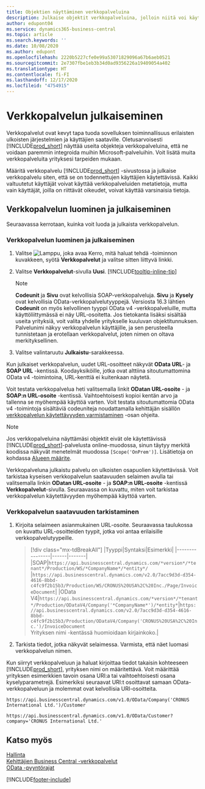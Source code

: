 ```yaml
---
title: Objektien näyttäminen verkkopalveluina
description: Julkaise objektit verkkopalveluina, jolloin niitä voi käyttää heti Business Central -ratkaisussa.
author: edupont04
ms.service: dynamics365-business-central
ms.topic: article
ms.search.keywords: ''
ms.date: 10/08/2020
ms.author: edupont
ms.openlocfilehash: 2220b5227cfe0e99a53071829096a67b6aeb0521
ms.sourcegitcommit: 2e7307fbe1eb3b34d0ad9356226a19409054a402
ms.translationtype: HT
ms.contentlocale: fi-FI
ms.lasthandoff: 12/17/2020
ms.locfileid: "4754915"
---
```

# <a name="publish-a-web-service"></a>Verkkopalvelun julkaiseminen

Verkkopalvelut ovat kevyt tapa tuoda sovelluksen toiminnallisuus erilaisten ulkoisten järjestelmien ja käyttäjien saataville. Oletusarvoisesti [!INCLUDE[prod_short](includes/prod_short.md)] näyttää useita objekteja verkkopalveluina, että ne voidaan paremmin integroida muihin Microsoft-palveluihin. Voit lisätä muita verkkopalveluita yrityksesi tarpeiden mukaan.  

Määritä verkkopalvelu [!INCLUDE[prod_short](includes/prod_short.md)] -sivustossa ja julkaise verkkopalvelu siten, että se on todennettujen käyttäjien käytettävissä. Kaikki valtuutetut käyttäjät voivat käyttää verkkopalveluiden metatietoja, mutta vain käyttäjät, joilla on riittävät oikeudet, voivat käyttää varsinaisia tietoja.  

## <a name="creating-and-publishing-a-web-service"></a>Verkkopalvelun luominen ja julkaiseminen

Seuraavassa kerrotaan, kuinka voit luoda ja julkaista verkkopalvelun.  

### <a name="to-create-and-publish-a-web-service"></a>Verkkopalvelun luominen ja julkaiseminen  

1. Valitse ![Lamppu, joka avaa Kerro, mitä haluat tehdä -toiminnon](media/ui-search/search_small.png "Kerro, mitä haluat tehdä") kuvakkeen, syötä **Verkkopalvelut** ja valitse sitten liittyvä linkki.  
2. Valitse **Verkkopalvelut**-sivulla **Uusi**. [!INCLUDE[tooltip-inline-tip](includes/tooltip-inline-tip_md.md)]  

    > [!NOTE]  
    > **Codeunit** ja **Sivu** ovat kelvollisia SOAP-verkkopalveluja. **Sivu** ja **Kysely** ovat kelvollisia OData-verkkopalvelutyyppejä. Versiosta 16.3 lähtien **Codeunit** on myös kelvollinen tyyppi OData v4 -verkkopalveluille, mutta käyttöliittymässä ei näy URL-osoitetta. Jos tietokanta lisäksi sisältää useita yrityksiä, voit valita yhdelle yritykselle kuuluvan objektitunnuksen.  
    > Palvelunimi näkyy verkkopalvelun käyttäjille, ja sen perusteella tunnistetaan ja erotellaan verkkopalvelut, joten nimen on oltava merkityksellinen.

3. Valitse valintaruutu **Julkaistu**-sarakkeessa.  

Kun julkaiset verkkopalvelun, uudet URL-osoitteet näkyvät **OData URL**- ja **SOAP URL** -kentissä. Koodayksiköille, jotka ovat alttiina sitoutumattomina OData v4 -toimintoina, URL-kenttiä ei kuitenkaan näytetä.  

Voit testata verkkopalvelua heti valitsemalla linkit **ODatan URL-osoite** - ja **SOAP:n URL-osoite** -kentissä. Vaihtoehtoisesti kopioi kentän arvo ja tallenna se myöhempää käyttöä varten. Voit testata sitoutumattomia OData v4 -toimintoja sisältäviä codeuniteja noudattamalla kehittäjän sisällön [verkkopalvelun käytettävyyden varmistaminen](/dynamics365/business-central/dev-itpro/developer/devenv-creating-and-interacting-with-odatav4-unbound-action#verifying-web-service-availability) -osan ohjeita.

> [!NOTE]
> Jos verkkopalveluina näyttämäsi objektit eivät ole käytettävissä [!INCLUDE[prod_short](includes/prod_short.md)]-palvelusta online-muodossa, sinun täytyy merkitä koodissa näkyvät menetelmät muodossa `[Scope('OnPrem')]`. Lisätietoja on kohdassa [Alueen määrite](/dynamics365/business-central/dev-itpro/developer/methods/devenv-scope-attribute).

Verkkopalveluna julkaistu palvelu on ulkoisten osapuolien käytettävissä. Voit tarkistaa kyseisen verkkopalvelun saatavuuden selaimen avulla tai valitsemalla linkin **ODatan URL-osoite** - ja **SOAP:n URL-osoite** -kentissä **Verkkopalvelut**-sivulla. Seuraavassa on kuvattu, miten voit tarkistaa verkkopalvelun käytettävyyden myöhempää käyttöä varten.  

### <a name="to-verify-the-availability-of-a-web-service"></a>Verkkopalvelun saatavuuden tarkistaminen  

1. Kirjoita selaimeen asianmukainen URL-osoite. Seuraavassa taulukossa on kuvattu URL-osoitteiden tyypit, jotka voi antaa erilaisille verkkopalvelutyypeille.  

    > [!div class="mx-tdBreakAll"]
    > |Tyyppi|Syntaksi|Esimerkki|
    > |----------------|------|-------|
    > |SOAP|`https://api.businesscentral.dynamics.com/*version*/*tenant*/Production/WS/*CompanyName*/*entity*/` |`https://api.businesscentral.dynamics.com/v2.0/7acc9d3d-d354-4616-8bbd-c4fc9f2b15b3/Production/WS/CRONUS%20USA%2C%20Inc./Page/InvoiceDocument`|
    > |OData V4|`https://api.businesscentral.dynamics.com/*version*/*tenant*/Production/ODataV4/Company('*CompanyName*')/*entity*`|`https://api.businesscentral.dynamics.com/v2.0/7acc9d3d-d354-4616-8bbd-c4fc9f2b15b3/Production/ODataV4/Company('CRONUS%20USA%2C%20Inc.')/InvoiceDocument`<br/>    Yrityksen nimi -kentässä huomioidaan kirjainkoko.|

2. Tarkista tiedot, jotka näkyvät selaimessa. Varmista, että näet luomasi verkkopalvelun nimen.  

Kun siirryt verkkopalveluun ja haluat kirjoittaa tiedot takaisin kohteeseen [!INCLUDE[prod_short](includes/prod_short.md)], yrityksen nimi on määritettävä. Voit määrittää yrityksen esimerkkien tavoin osana URI:a tai vaihtoehtoisesti osana kyselyparametrejä. Esimerkiksi seuraavat URI:t osoittavat samaan OData-verkkopalveluun ja molemmat ovat kelvollisia URI-osoitteita.  

```
https://api.businesscentral.dynamics.com/v1.0/OData/Company('CRONUS International Ltd.')/Customer  
```

```
https://api.businesscentral.dynamics.com/v1.0/OData/Customer?company='CRONUS International Ltd.'  
```

## <a name="see-also"></a>Katso myös

[Hallinta](admin-setup-and-administration.md)  
[Kehittäjien Business Central -verkkopalvelut](/dynamics365/business-central/dev-itpro/webservices/web-services)  
[OData -pyyntörajat](/dynamics365/business-central/dev-itpro/administration/operational-limits-online#ODataServices)  


[!INCLUDE[footer-include](includes/footer-banner.md)]